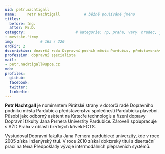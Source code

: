 ```yaml
---
uid: petr.nachtigall
name:     Petr Nachtigall      		# běžně používáné jméno
titles:
  before: Ing.
  after: Ph.D.
category:                 		# kategorie: rp, praha, vary, hradec, jmk, senat
- mestske-firmy
img:            # 165 x 220
ordFir: 2
description: dozorčí rada Dopravní podnik města Pardubic, představenstvo Pardubická plavební # kratký popis, max 160 znaků
profession: dopravní specialista
mail:
- petr.nachtigall@upce.cz
mob:
profiles:
  github:
  facebook: 
  twitter: 
  linkedin: 
---
```


**Petr Nachtigall** je nominantem Pirátské strany v dozorčí radě Dopravního podniku města Pardubic a představenstvu společnosti Pardubická plavební. Působí jako odborný asistent na Katedře technologie a řízení dopravy Dopravní fakulty Jana Pernera Univerzity Pardubice. Zároveň spolupracuje s AŽD Praha v oblasti brzdných křivek ECTS.

Vystudoval Dopravní fakultu Jana Pernera pardubické univerzity, kde v roce 2005 získal inženýrský titul. V roce 2010 získal doktorský titul s disertační prací na téma Předpoklady vývoje intermodálních přepravních systémů.

